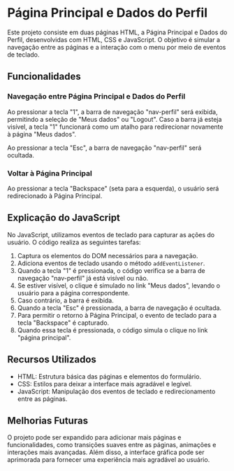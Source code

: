 # Página Principal e Dados do Perfil

Este projeto consiste em duas páginas HTML, a Página Principal e Dados do Perfil, desenvolvidas com HTML, CSS e JavaScript. 
O objetivo é simular a navegação entre as páginas e a interação com o menu por meio de eventos de teclado.

## Funcionalidades

### Navegação entre Página Principal e Dados do Perfil

Ao pressionar a tecla "1", a barra de navegação "nav-perfil" será exibida, permitindo a seleção de "Meus dados" ou "Logout". Caso a barra já esteja visível, a tecla "1" funcionará como um atalho para redirecionar novamente à página "Meus dados".

Ao pressionar a tecla "Esc", a barra de navegação "nav-perfil" será ocultada.

### Voltar à Página Principal

Ao pressionar a tecla "Backspace" (seta para a esquerda), o usuário será redirecionado à Página Principal.

## Explicação do JavaScript

No JavaScript, utilizamos eventos de teclado para capturar as ações do usuário. O código realiza as seguintes tarefas:

1. Captura os elementos do DOM necessários para a navegação.
2. Adiciona eventos de teclado usando o método `addEventListener`.
3. Quando a tecla "1" é pressionada, o código verifica se a barra de navegação "nav-perfil" já está visível ou não.
4. Se estiver visível, o clique é simulado no link "Meus dados", levando o usuário para a página correspondente.
5. Caso contrário, a barra é exibida.
6. Quando a tecla "Esc" é pressionada, a barra de navegação é ocultada.
7. Para permitir o retorno à Página Principal, o evento de teclado para a tecla "Backspace" é capturado.
8. Quando essa tecla é pressionada, o código simula o clique no link "página principal".

## Recursos Utilizados

- HTML: Estrutura básica das páginas e elementos do formulário.
- CSS: Estilos para deixar a interface mais agradável e legível.
- JavaScript: Manipulação dos eventos de teclado e redirecionamento entre as páginas.

## Melhorias Futuras

O projeto pode ser expandido para adicionar mais páginas e funcionalidades, como transições suaves entre as páginas, animações e interações mais avançadas. 
Além disso, a interface gráfica pode ser aprimorada para fornecer uma experiência mais agradável ao usuário.
